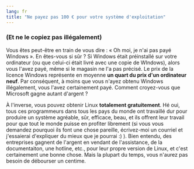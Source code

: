 ```yaml
---
lang: fr
title: "Ne payez pas 100 € pour votre système d'exploitation"
---
```


<h3>(Et ne le copiez pas illégalement)</h3>

Vous êtes peut-être en train de vous dire : « Oh moi, je n'ai pas 
payé Windows ». En êtes-vous si sûr ? Si Windows était préinstallé sur 
votre ordinateur (ou que celui-ci était livré avec une copie de 
WIndows), alors vous l'avez payé, même si le magasin ne l'a pas 
précisé. Le prix de la licence Windows représente en moyenne <b>un 
quart du prix d'un ordinateur neuf</b>. Par conséquent, à moins que 
vous n'ayez obtenu Windows illégalement, vous l'avez certainement 
payé. Comment croyez-vous que Microsoft gagne autant d'argent ?

À l'inverse, vous pouvez obtenir Linux <b>totalement 
gratuitement</b>. Hé oui, tous ces programmeurs dans tous les pays 
du monde ont travaillé dur pour produire un système agréable, sûr, 
efficace, beau, et ils offrent leur travail pour que tout le monde 
puisse en profiter librement (si vous vous demandez pourquoi ils 
font une chose pareille, écrivez-moi un courriel et j'essaierai 
d'expliquer du mieux que je pourrai :) ). Bien entendu, des 
entreprises gagnent de l'argent en vendant de l'assistance, de la 
documentaiton, une hotline, etc., pour leur propre version de Linux, et 
c'est certainement une bonne chose. Mais la plupart du temps, vous 
n'aurez pas besoin de débourser un centime. 





